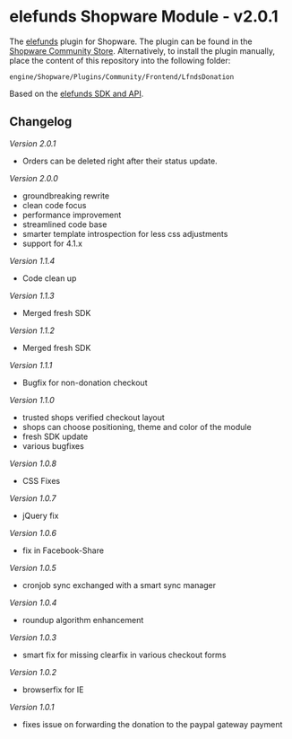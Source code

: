 elefunds Shopware Module - v2.0.1
=================================

The [elefunds](https://elefunds.de) plugin for Shopware. The plugin can be found in the [Shopware Community Store](http://store.shopware.de/werbung-marketing/elefunds-spendenmodul). Alternatively, to install the plugin manually, place the content of this repository into the following folder:

`engine/Shopware/Plugins/Community/Frontend/LfndsDonation`

Based on the [elefunds SDK and API](http://elefunds.github.io/elefunds-SDK/).

Changelog
---------

*Version 2.0.1*
- Orders can be deleted right after their status update.

*Version 2.0.0*
- groundbreaking rewrite
- clean code focus
- performance improvement
- streamlined code base
- smarter template introspection for less css adjustments
- support for 4.1.x

*Version 1.1.4*
- Code clean up

*Version 1.1.3*
- Merged fresh SDK

*Version 1.1.2*
- Merged fresh SDK

*Version 1.1.1*
- Bugfix for non-donation checkout

*Version 1.1.0*
- trusted shops verified checkout layout
- shops can choose positioning, theme and color of the module
- fresh SDK update
- various bugfixes

*Version 1.0.8*
- CSS Fixes

*Version 1.0.7*
- jQuery fix

*Version 1.0.6*
- fix in Facebook-Share

*Version 1.0.5*
- cronjob sync exchanged with a smart sync manager

*Version 1.0.4*
- roundup algorithm enhancement

*Version 1.0.3*
- smart fix for missing clearfix in various checkout forms

*Version 1.0.2*
- browserfix for IE

*Version 1.0.1*
- fixes issue on forwarding the donation to the paypal gateway payment









